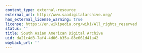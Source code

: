 ```yaml
---
content_type: external-resource
external_url: http://www.saadigitalarchive.org/
has_external_license_warning: true
license: https://en.wikipedia.org/wiki/All_rights_reserved
status: ''
title: South Asian American Digital Archive
uid: da21c4d3-7af4-4d06-b35a-83e661d41a42
wayback_url: ''
---
```


